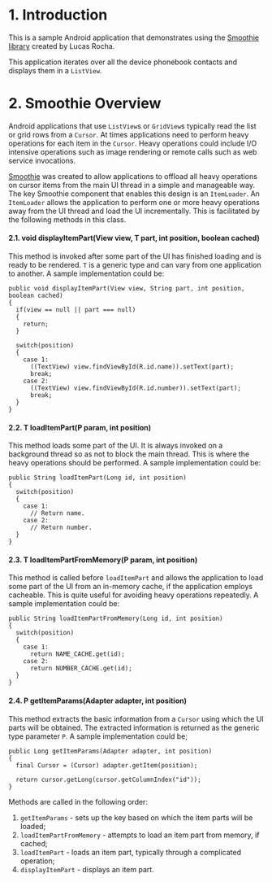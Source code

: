 # 1. Introduction

This is a sample Android application that demonstrates using the [Smoothie library](https://github.com/lucasr/smoothie) created by Lucas Rocha.

This application iterates over all the device phonebook contacts and displays them in a `ListView`.


# 2. Smoothie Overview

Android applications that use `ListView`s or `GridView`s typically read the list or grid rows from a `Cursor`.  At times applications need to perform heavy operations for each item in the `Cursor`.  Heavy operations could include I/O intensive operations such as image rendering or remote calls such as web service invocations.

[Smoothie](https://github.com/lucasr/smoothie) was created to allow applications to offload all heavy operations on cursor items from the main UI thread in a simple and manageable way.  The key Smoothie component that enables this design is an `ItemLoader`.  An `ItemLoader` allows the application to perform one or more heavy operations away from the UI thread and load the UI incrementally.  This is facilitated by the following methods in this class.


#### 2.1. void displayItemPart(View view, T part, int position, boolean cached)

This method is invoked after some part of the UI has finished loading and is ready to be rendered.  `T` is a generic type and can vary from one application to another.  A sample implementation could be:

```
public void displayItemPart(View view, String part, int position, boolean cached)
{
  if(view == null || part === null)
  {
    return;
  }

  switch(position)
  {
    case 1:
      ((TextView) view.findViewById(R.id.name)).setText(part);
      break;
    case 2:
      ((TextView) view.findViewById(R.id.number)).setText(part);
      break;
  }
}
```


#### 2.2. T loadItemPart(P param, int position)

This method loads some part of the UI.  It is always invoked on a background thread so as not to block the main thread.  This is where the heavy operations should be performed.  A sample implementation could be:

```
public String loadItemPart(Long id, int position)
{
  switch(position)
  {
    case 1:
      // Return name.
    case 2:
      // Return number.
  }
}
```


#### 2.3. T loadItemPartFromMemory(P param, int position)

This method is called before `loadItemPart` and allows the application to load some part of the UI from an in-memory cache, if the application employs cacheable.  This is quite useful for avoiding heavy operations repeatedly.  A sample implementation could be:

```
public String loadItemPartFromMemory(Long id, int position)
{
  switch(position)
  {
    case 1:
      return NAME_CACHE.get(id);
    case 2:
      return NUMBER_CACHE.get(id);
  }
}
```

#### 2.4. P getItemParams(Adapter adapter, int position)

This method extracts the basic information from a `Cursor` using which the UI parts will be obtained.  The extracted information is returned as the generic type parameter `P`.  A sample implementation could be;

```
public Long getItemParams(Adapter adapter, int position)
{
  final Cursor = (Cursor) adapter.getItem(position);

  return cursor.getLong(cursor.getColumnIndex("id"));
}
```

Methods are called in the following order:

1. `getItemParams` - sets up the key based on which the item parts will be loaded;
1. `loadItemPartFromMemory` - attempts to load an item part from memory, if cached;
1. `loadItemPart` - loads an item part, typically through a complicated operation;
1. `displayItemPart` - displays an item part.
